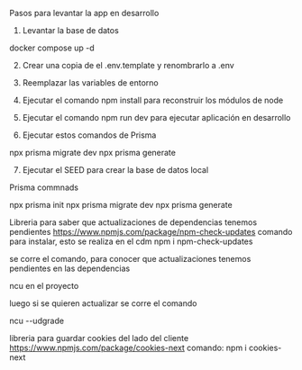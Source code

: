 Pasos para levantar la app en desarrollo

1. Levantar la base de datos

docker compose up -d

2. Crear una copia de el .env.template y renombrarlo a .env

3. Reemplazar las variables de entorno

4. Ejecutar el comando npm install para reconstruir los módulos de node

5. Ejecutar el comando npm run dev para ejecutar aplicación en desarrollo

6. Ejecutar estos comandos de Prisma

npx prisma migrate dev
npx prisma generate

7. Ejecutar el SEED para crear la base de datos local


Prisma commnads

npx prisma init
npx prisma migrate dev
npx prisma generate

Libreria para saber que actualizaciones de dependencias tenemos pendientes
https://www.npmjs.com/package/npm-check-updates
 comando para instalar, esto se realiza en el cdm 
 npm i npm-check-updates

se corre el comando, para conocer que actualizaciones tenemos pendientes en las dependencias

ncu en el proyecto

luego si se quieren actualizar se corre el comando

ncu --udgrade

libreria para guardar cookies del lado del cliente 
https://www.npmjs.com/package/cookies-next
comando: npm i cookies-next
